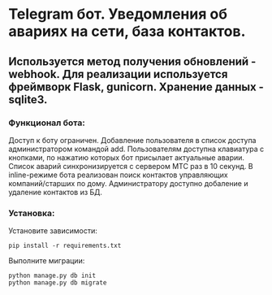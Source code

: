 # Telegram бот. Уведомления об авариях на сети, база контактов.
## Используется метод получения обновлений - webhook. Для реализации используется фреймворк Flask, gunicorn. Хранение данных - sqlite3.

### Функционал бота:
Доступ к боту ограничен. Добавление пользователя в список доступа администратором командой add. 
Пользователям доступна клавиатура с кнопками, по нажатию которых бот присылает актуальные аварии.
Список аварий синхронизируется с сервером МТС раз в 10 секунд.
В inline-режиме бота реализован поиск контактов управляющих компаний/старших по дому.
Администратору доступно добаление и удаление контактов из БД.

### Установка: 

Установите зависимости:
```
pip install -r requirements.txt
```
Выполните миграции:
```
python manage.py db init
python manage.py db migrate
```

